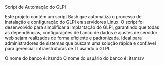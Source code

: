 Script de Automação do GLPI

Este projeto contém um script Bash que automatiza o processo de instalação e configuração do GLPI em servidores Linux. O script foi desenvolvido para simplificar a implantação do GLPI, garantindo que todas as dependências, configurações de banco de dados e ajustes de servidor web sejam realizados de forma eficiente e padronizada. Ideal para administradores de sistemas que buscam uma solução rápida e confiável para gerenciar infraestruturas de TI usando o GLPI.

O nome do banco é: itsmdb
O nome do usuário do banco é: itsmsrv
